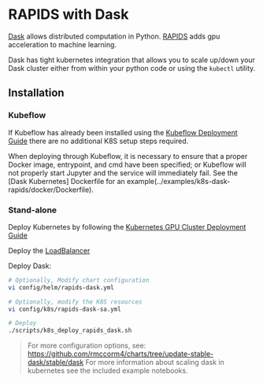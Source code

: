 RAPIDS with Dask
===

[Dask](https://dask.org) allows distributed computation in Python.
[RAPIDS](https://rapids.ai/) adds gpu acceleration to machine learning.


Dask has tight kubernetes integration that allows you to scale up/down your Dask cluster either from within your python code or using the `kubectl` utility.

## Installation

### Kubeflow

If Kubeflow has already been installed using the [Kubeflow Deployment Guide](kubeflow.md) there are no additional K8S setup steps required.

When deploying through Kubeflow, it is necessary to ensure that a proper Docker image, entrypoint, and cmd have been specified; or Kubeflow will not properly start Jupyter and the service will immediately fail. See the [Dask Kubernetes] Dockerfile for an example(../examples/k8s-dask-rapids/docker/Dockerfile).

### Stand-alone

Deploy Kubernetes by following the [Kubernetes GPU Cluster Deployment Guide](kubernetes-cluster.md)

Deploy the [LoadBalancer](ingress.md#on-prem-loadbalancer)

Deploy Dask:

```sh
# Optionally, Modify chart configuration
vi config/helm/rapids-dask.yml

# Optionally, modify the K8S resources
vi config/k8s/rapids-dask-sa.yml

# Deploy
./scripts/k8s_deploy_rapids_dask.sh
```

> For more configuration options, see: https://github.com/rmccorm4/charts/tree/update-stable-dask/stable/dask
> For more information about scaling dask in kubernetes see the included example notebooks.
